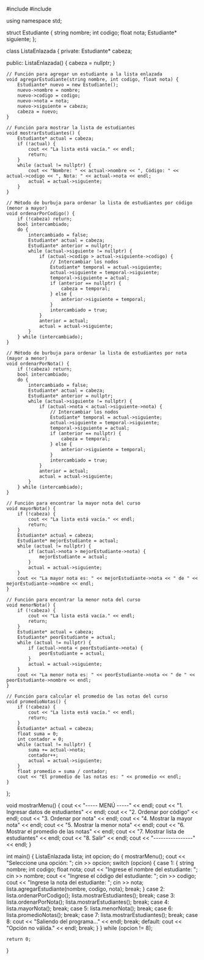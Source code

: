 #include <iostream>
#include <string>

using namespace std;

struct Estudiante {
    string nombre;
    int codigo;
    float nota;
    Estudiante* siguiente;
};

class ListaEnlazada {
private:
    Estudiante* cabeza;

public:
    ListaEnlazada() {
        cabeza = nullptr;
    }

    // Función para agregar un estudiante a la lista enlazada
    void agregarEstudiante(string nombre, int codigo, float nota) {
        Estudiante* nuevo = new Estudiante();
        nuevo->nombre = nombre;
        nuevo->codigo = codigo;
        nuevo->nota = nota;
        nuevo->siguiente = cabeza;
        cabeza = nuevo;
    }

    // Función para mostrar la lista de estudiantes
    void mostrarEstudiantes() {
        Estudiante* actual = cabeza;
        if (!actual) {
            cout << "La lista está vacía." << endl;
            return;
        }
        while (actual != nullptr) {
            cout << "Nombre: " << actual->nombre << ", Código: " << actual->codigo << ", Nota: " << actual->nota << endl;
            actual = actual->siguiente;
        }
    }

    // Método de burbuja para ordenar la lista de estudiantes por código (menor a mayor)
    void ordenarPorCodigo() {
        if (!cabeza) return;
        bool intercambiado;
        do {
            intercambiado = false;
            Estudiante* actual = cabeza;
            Estudiante* anterior = nullptr;
            while (actual->siguiente != nullptr) {
                if (actual->codigo > actual->siguiente->codigo) {
                    // Intercambiar los nodos
                    Estudiante* temporal = actual->siguiente;
                    actual->siguiente = temporal->siguiente;
                    temporal->siguiente = actual;
                    if (anterior == nullptr) {
                        cabeza = temporal;
                    } else {
                        anterior->siguiente = temporal;
                    }
                    intercambiado = true;
                }
                anterior = actual;
                actual = actual->siguiente;
            }
        } while (intercambiado);
    }

    // Método de burbuja para ordenar la lista de estudiantes por nota (mayor a menor)
    void ordenarPorNota() {
        if (!cabeza) return;
        bool intercambiado;
        do {
            intercambiado = false;
            Estudiante* actual = cabeza;
            Estudiante* anterior = nullptr;
            while (actual->siguiente != nullptr) {
                if (actual->nota < actual->siguiente->nota) {
                    // Intercambiar los nodos
                    Estudiante* temporal = actual->siguiente;
                    actual->siguiente = temporal->siguiente;
                    temporal->siguiente = actual;
                    if (anterior == nullptr) {
                        cabeza = temporal;
                    } else {
                        anterior->siguiente = temporal;
                    }
                    intercambiado = true;
                }
                anterior = actual;
                actual = actual->siguiente;
            }
        } while (intercambiado);
    }

    // Función para encontrar la mayor nota del curso
    void mayorNota() {
        if (!cabeza) {
            cout << "La lista está vacía." << endl;
            return;
        }
        Estudiante* actual = cabeza;
        Estudiante* mejorEstudiante = actual;
        while (actual != nullptr) {
            if (actual->nota > mejorEstudiante->nota) {
                mejorEstudiante = actual;
            }
            actual = actual->siguiente;
        }
        cout << "La mayor nota es: " << mejorEstudiante->nota << " de " << mejorEstudiante->nombre << endl;
    }

    // Función para encontrar la menor nota del curso
    void menorNota() {
        if (!cabeza) {
            cout << "La lista está vacía." << endl;
            return;
        }
        Estudiante* actual = cabeza;
        Estudiante* peorEstudiante = actual;
        while (actual != nullptr) {
            if (actual->nota < peorEstudiante->nota) {
                peorEstudiante = actual;
            }
            actual = actual->siguiente;
        }
        cout << "La menor nota es: " << peorEstudiante->nota << " de " << peorEstudiante->nombre << endl;
    }

    // Función para calcular el promedio de las notas del curso
    void promedioNotas() {
        if (!cabeza) {
            cout << "La lista está vacía." << endl;
            return;
        }
        Estudiante* actual = cabeza;
        float suma = 0;
        int contador = 0;
        while (actual != nullptr) {
            suma += actual->nota;
            contador++;
            actual = actual->siguiente;
        }
        float promedio = suma / contador;
        cout << "El promedio de las notas es: " << promedio << endl;
    }
};

void mostrarMenu() {
    cout << "----- MENÚ -----" << endl;
    cout << "1. Ingresar datos de estudiantes" << endl;
    cout << "2. Ordenar por código" << endl;
    cout << "3. Ordenar por nota" << endl;
    cout << "4. Mostrar la mayor nota" << endl;
    cout << "5. Mostrar la menor nota" << endl;
    cout << "6. Mostrar el promedio de las notas" << endl;
    cout << "7. Mostrar lista de estudiantes" << endl;
    cout << "8. Salir" << endl;
    cout << "----------------" << endl;
}

int main() {
    ListaEnlazada lista;
    int opcion;
    do {
        mostrarMenu();
        cout << "Seleccione una opción: ";
        cin >> opcion;
        switch (opcion) {
            case 1: {
                string nombre;
                int codigo;
                float nota;
                cout << "Ingrese el nombre del estudiante: ";
                cin >> nombre;
                cout << "Ingrese el código del estudiante: ";
                cin >> codigo;
                cout << "Ingrese la nota del estudiante: ";
                cin >> nota;
                lista.agregarEstudiante(nombre, codigo, nota);
                break;
            }
            case 2:
                lista.ordenarPorCodigo();
                lista.mostrarEstudiantes();
                break;
            case 3:
                lista.ordenarPorNota();
                lista.mostrarEstudiantes();
                break;
            case 4:
                lista.mayorNota();
                break;
            case 5:
                lista.menorNota();
                break;
            case 6:
                lista.promedioNotas();
                break;
            case 7:
                lista.mostrarEstudiantes();
                break;
            case 8:
                cout << "Saliendo del programa..." << endl;
                break;
            default:
                cout << "Opción no válida." << endl;
                break;
        }
    } while (opcion != 8);

    return 0;
}
